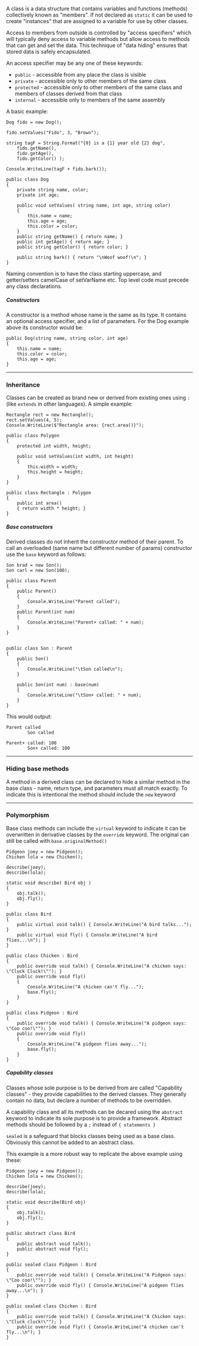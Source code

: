 A class is a data structure that contains variables and functions (methods) collectively known as "members".  If not declared as `static` it can be used to create "instances" that are assigned to a variable for use by other classes.

Access to members from outside is controlled by "access specifiers" which will typically deny access to variable methods but allow access to methods that can get and set the data.  This technique of "data hiding" ensures that stored data is safely encapsulated.

An access specifier may be any one of these keywords:

- `public` - accessible from any place the class is visible
- `private` - accessible only to other members of the same class
- `protected` - accessible only to other members of the same class and members of classes derived from that class
- `internal` - accessible only to members of the same assembly

A basic example:

```
Dog fido = new Dog();

fido.setValues("Fido", 3, "Brown");

string tagF = String.Format("{0} is a {1} year old {2} dog",
    fido.getName(),
    fido.getAge(),
    fido.getColor() );

Console.WriteLine(tagF + fido.bark());

public class Dog
{
    private string name, color;
    private int age;

    public void setValues( string name, int age, string color)
    {
        this.name = name;
        this.age = age;
        this.color = color;
    }
    public string getName() { return name; }
    public int getAge() { return age; }
    public string getColor() { return color; }

    public string bark() { return "\nWoof woof!\n"; }
}
```

Naming convention is to have the class starting uppercase, and getter/setters camelCase of setVarName etc.  Top level code must precede any class declarations.

##### Constructors

A constructor is a method whose name is the same as its type.  It contains an optional access specifier, and a list of parameters.  For the Dog example above its constructor would be:

```
public Dog(string name, string color, int age)
{
    this.name = name;
    this.color = color;
    this.age = age;
}
```

---

### Inheritance

Classes can be created as brand new or derived from existing ones using `:` (like `extends` in other languages).  A simple example:

```
Rectangle rect = new Rectangle();
rect.setValues(4, 5);
Console.WriteLine($"Rectangle area: {rect.area()}");

public class Polygon
{
    protected int width, height;

    public void setValues(int width, int height)
    {
        this.width = width;
        this.height = height;
    }
}

public class Rectangle : Polygon
{
    public int area()
    { return width * height; }
}
```

##### Base constructors

Derived classes do not inherit the constructor method of their parent.  To call an overloaded (same name but different number of params) constructor use the `base` keyword as follows:

```
Son brad = new Son();
Son carl = new Son(100);

public class Parent
{
    public Parent()
    {
        Console.WriteLine("Parent called");
    }
    public Parent(int num)
    {
        Console.WriteLine("Parent+ called: " + num);
    }
}


public class Son : Parent
{
    public Son()
    {
        Console.WriteLine("\tSon called\n");
    }

    public Son(int num) : base(num)
    {
        Console.WriteLine("\tSon+ called: " + num);
    }
}
```

This would output:

```
Parent called
        Son called

Parent+ called: 100
        Son+ called: 100
```

---

### Hiding base methods

A method in a derived class can be declared to hide a similar method in the base class - name, return type, and parameters must all match exactly.  To indicate this is intentional the method should include the `new` keyword

---

### Polymorphism

Base class methods can include the `virtual` keyword to indicate it can be overwritten in derivative classes by the `override` keyword.  The original can still be called with `base.originalMethod()`

```
Pidgeon joey = new Pidgeon();
Chicken lola = new Chicken();

describe(joey);
describe(lola);

static void describe( Bird obj )
{
    obj.talk();
    obj.fly();
}

public class Bird
{
    public virtual void talk() { Console.WriteLine("A bird talks..."); }
    public virtual void fly() { Console.WriteLine("A bird flies...\n"); }
}

public class Chicken : Bird
{
    public override void talk() { Console.WriteLine("A chicken says: \"Cluck Cluck!\""); }
    public override void fly() 
    {
        Console.WriteLine("A chicken can't fly...");
        base.fly();
    }
}

public class Pidgeon : Bird
{
    public override void talk() { Console.WriteLine("A pidgeon says: \"Coo coo!\""); }
    public override void fly() 
    { 
        Console.WriteLine("A pidgeon flies away...");
        base.fly();
    }
}
```

##### Capability classes

Classes whose sole purpose is to be derived from are called "Capability classes" - they provide capabilities to the derived classes.  They generally contain no data, but declare a number of methods to be overridden.

A capability class and all its methods can be decared using the `abstract` keyword to indicate its sole purpose is to provide a framework.  Abstract methods should be followed by a `;` instead of `{ statements }`

`sealed` is a safeguard that blocks classes being used as a base class.  Obviously this cannot be added to an abstract class.

This example is a more robust way to replicate the above example using these:

```
Pidgeon joey = new Pidgeon();
Chicken lola = new Chicken();

describe(joey);
describe(lola);

static void describe(Bird obj)
{
    obj.talk();
    obj.fly();
}

public abstract class Bird
{
    public abstract void talk();
    public abstract void fly();
}

public sealed class Pidgeon : Bird
{
    public override void talk() { Console.WriteLine("A Pidgeon says: \"Coo coo!\""); }
    public override void fly() { Console.WriteLine("A pidgeon flies away...\n"); }
}

public sealed class Chicken : Bird
{
    public override void talk() { Console.WriteLine("A Chicken says: \"Cluck cluck!\""); }
    public override void fly() { Console.WriteLine("A chicken can't fly...\n"); }
}
```
